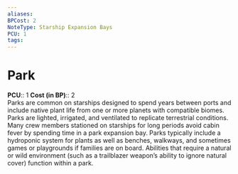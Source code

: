 ```yaml
---
aliases: 
BPCost: 2
NoteType: Starship Expansion Bays
PCU: 1
tags: 
---
```


# Park

**PCU**:: 1
**Cost (in BP)**:: 2  
Parks are common on starships designed to spend years between ports and include native plant life from one or more planets with compatible biomes. Parks are lighted, irrigated, and ventilated to replicate terrestrial conditions. Many crew members stationed on starships for long periods avoid cabin fever by spending time in a park expansion bay. Parks typically include a hydroponic system for plants as well as benches, walkways, and sometimes games or playgrounds if families are on board. Abilities that require a natural or wild environment (such as a trailblazer weapon’s ability to ignore natural cover) function within a park.